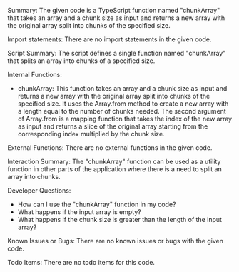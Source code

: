 Summary:
The given code is a TypeScript function named "chunkArray" that takes an array and a chunk size as input and returns a new array with the original array split into chunks of the specified size.

Import statements:
There are no import statements in the given code.

Script Summary:
The script defines a single function named "chunkArray" that splits an array into chunks of a specified size.

Internal Functions:
- chunkArray: This function takes an array and a chunk size as input and returns a new array with the original array split into chunks of the specified size. It uses the Array.from method to create a new array with a length equal to the number of chunks needed. The second argument of Array.from is a mapping function that takes the index of the new array as input and returns a slice of the original array starting from the corresponding index multiplied by the chunk size.

External Functions:
There are no external functions in the given code.

Interaction Summary:
The "chunkArray" function can be used as a utility function in other parts of the application where there is a need to split an array into chunks.

Developer Questions:
- How can I use the "chunkArray" function in my code?
- What happens if the input array is empty?
- What happens if the chunk size is greater than the length of the input array?

Known Issues or Bugs:
There are no known issues or bugs with the given code.

Todo Items:
There are no todo items for this code.